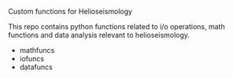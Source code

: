 Custom functions for Helioseismology

This repo contains python functions related to i/o operations, math functions and data analysis relevant to helioseismology.

* mathfuncs
* iofuncs
* datafuncs
